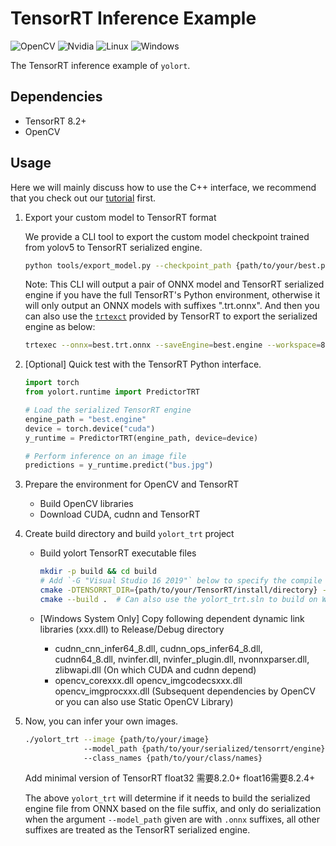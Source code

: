 # TensorRT Inference Example

![OpenCV](https://img.shields.io/badge/OpenCV-27338e?style=for-the-badge&logo=OpenCV&logoColor=white) ![Nvidia](https://img.shields.io/badge/NVIDIA-76B900?style=for-the-badge&logo=nvidia&logoColor=white) ![Linux](https://img.shields.io/badge/Linux-FCC624?style=for-the-badge&logo=linux&logoColor=black) ![Windows](https://img.shields.io/badge/Windows-0078D6?style=for-the-badge&logo=windows&logoColor=white)

The TensorRT inference example of `yolort`.

## Dependencies

- TensorRT 8.2+
- OpenCV

## Usage

Here we will mainly discuss how to use the C++ interface, we recommend that you check out our [tutorial](https://zhiqwang.com/yolov5-rt-stack/notebooks/onnx-graphsurgeon-inference-tensorrt.html) first.

1. Export your custom model to TensorRT format

   We provide a CLI tool to export the custom model checkpoint trained from yolov5 to TensorRT serialized engine.

   ```bash
   python tools/export_model.py --checkpoint_path {path/to/your/best.pt} --include engine
   ```

   Note: This CLI will output a pair of ONNX model and TensorRT serialized engine if you have the full TensorRT's Python environment, otherwise it will only output an ONNX models with suffixes ".trt.onnx". And then you can also use the [`trtexct`](https://docs.nvidia.com/deeplearning/tensorrt/developer-guide/index.html#trtexec) provided by TensorRT to export the serialized engine as below:

   ```bash
   trtexec --onnx=best.trt.onnx --saveEngine=best.engine --workspace=8192
   ```

1. \[Optional\] Quick test with the TensorRT Python interface.

   ```python
   import torch
   from yolort.runtime import PredictorTRT

   # Load the serialized TensorRT engine
   engine_path = "best.engine"
   device = torch.device("cuda")
   y_runtime = PredictorTRT(engine_path, device=device)

   # Perform inference on an image file
   predictions = y_runtime.predict("bus.jpg")
   ```

1. Prepare the environment for OpenCV and TensorRT

   - Build OpenCV libraries
   - Download CUDA, cudnn and TensorRT

1. Create build directory and build `yolort_trt` project

   - Build yolort TensorRT executable files

     ```bash
     mkdir -p build && cd build
     # Add `-G "Visual Studio 16 2019"` below to specify the compile version of VS on Windows System
     cmake -DTENSORRT_DIR={path/to/your/TensorRT/install/directory} -DOpenCV_DIR={path/to/your/OpenCV_BUILD_DIR} ..
     cmake --build .  # Can also use the yolort_trt.sln to build on Windows System
     ```

   - \[Windows System Only\] Copy following dependent dynamic link libraries (xxx.dll) to Release/Debug directory

     - cudnn_cnn_infer64_8.dll, cudnn_ops_infer64_8.dll, cudnn64_8.dll, nvinfer.dll, nvinfer_plugin.dll, nvonnxparser.dll, zlibwapi.dll (On which CUDA and cudnn depend)
     - opencv_corexxx.dll opencv_imgcodecsxxx.dll opencv_imgprocxxx.dll (Subsequent dependencies by OpenCV or you can also use Static OpenCV Library)

1. Now, you can infer your own images.

   ```bash
   ./yolort_trt --image {path/to/your/image}
                --model_path {path/to/your/serialized/tensorrt/engine}
                --class_names {path/to/your/class/names}
   ```

   Add minimal version of TensorRT
   float32 需要8.2.0+ float16需要8.2.4+

   The above `yolort_trt` will determine if it needs to build the serialized engine file from ONNX based on the file suffix, and only do serialization when the argument `--model_path` given are with `.onnx` suffixes, all other suffixes are treated as the TensorRT serialized engine.
